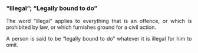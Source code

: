 ### “Illegal”; “Legally bound to do”
<div style="text-align: justify">

The word “illegal” applies to everything that is an offence, or which is prohibited by law, or which furnishes ground for a civil action.

A person is said to be “legally bound to do” whatever it is illegal for him to omit.

</div>
